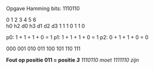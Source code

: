 Opgave Hamming bits: 1110110

0  1  2  3  4  5   6   
h0 h2 d0 h3 d1 d2 d3
1  1  1  0  1  1  0


p0: 1 + 1 + 1 + 0 = 1
p1: 1 + 1 + 1 + 0 = 1
p2: 0 + 1 + 1 + 0 = 0

000 001 010 011 100 101 110 111

**Fout op positie 011 = positie _3_**
_1110110 moet 1111110 zijn_